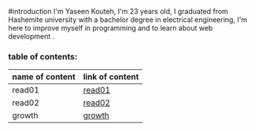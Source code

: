 #introduction
 I'm Yaseen Kouteh, I'm 23 years old, I graduated from Hashemite university with a bachelor degree in electrical engineering, I'm here to improve myself in programming  and to learn about web development .

 ### table of contents:
 name of content   |   link of content
 -------  |   --------
 read01   | [read01](https://replit.com/@yaseen1998/reading-notes#read:01.md)
 read02   |[read02](read02)
 growth|[growth](https://replit.com/@yaseen1998/reading-notes#growth.md)
